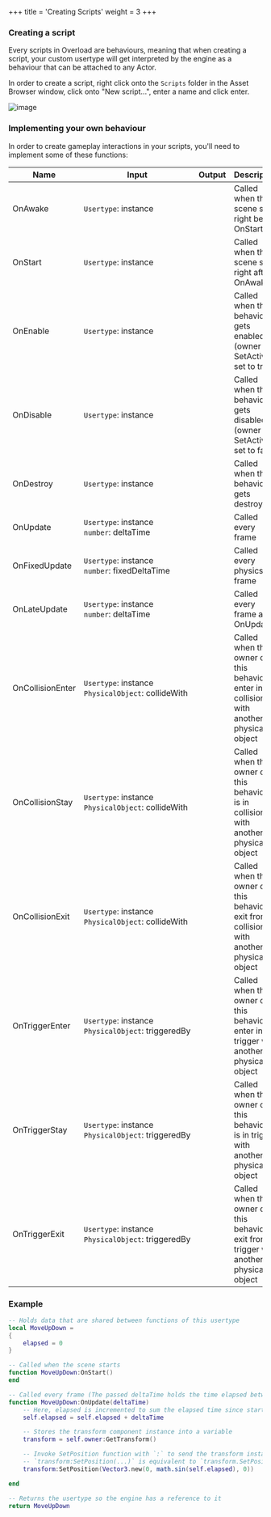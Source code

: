 +++
title = 'Creating Scripts'
weight = 3
+++

### Creating a script
Every scripts in Overload are behaviours, meaning that when creating a script, your custom usertype will get interpreted by the engine as a behaviour that can be attached to any Actor.

In order to create a script, right click onto the `Scripts` folder in the Asset Browser window, click onto "New script...", enter a name and click enter.

![image](https://user-images.githubusercontent.com/33324216/84583873-09594380-adcc-11ea-9bb5-d84db9af5204.png)


### Implementing your own behaviour
In order to create gameplay interactions in your scripts, you'll need to implement some of these functions:

|Name|Input|Output|Description|
|-|-|-|-|
|OnAwake|`Usertype`:&nbsp;instance<br>||Called when the scene start right before OnStart|
|OnStart|`Usertype`:&nbsp;instance<br>||Called when the scene start right after OnAwake|
|OnEnable|`Usertype`:&nbsp;instance<br>||Called when the behaviour gets enabled (owner SetActive set to true)|
|OnDisable|`Usertype`:&nbsp;instance<br>||Called when the behaviour gets disabled (owner SetActive set to false)|
|OnDestroy|`Usertype`:&nbsp;instance<br>||Called when the behaviour gets destroyed|
|OnUpdate|`Usertype`:&nbsp;instance<br>`number`:&nbsp;deltaTime<br>||Called every frame|
|OnFixedUpdate|`Usertype`:&nbsp;instance<br>`number`:&nbsp;fixedDeltaTime<br>||Called every physics frame|
|OnLateUpdate|`Usertype`:&nbsp;instance<br>`number`:&nbsp;deltaTime<br>||Called every frame after OnUpdate|
|OnCollisionEnter|`Usertype`:&nbsp;instance<br>`PhysicalObject`:&nbsp;collideWith<br>||Called when the owner of this behaviour enter in collision with another physical object|
|OnCollisionStay|`Usertype`:&nbsp;instance<br>`PhysicalObject`:&nbsp;collideWith<br>||Called when the owner of this behaviour is in collision with another physical object|
|OnCollisionExit|`Usertype`:&nbsp;instance<br>`PhysicalObject`:&nbsp;collideWith<br>||Called when the owner of this behaviour exit from collision with another physical object|
|OnTriggerEnter|`Usertype`:&nbsp;instance<br>`PhysicalObject`:&nbsp;triggeredBy<br>||Called when the owner of this behaviour enter in trigger with another physical object|
|OnTriggerStay|`Usertype`:&nbsp;instance<br>`PhysicalObject`:&nbsp;triggeredBy<br>||Called when the owner of this behaviour is in trigger with another physical object|
|OnTriggerExit|`Usertype`:&nbsp;instance<br>`PhysicalObject`:&nbsp;triggeredBy<br>||Called when the owner of this behaviour exit from trigger with another physical object|

### Example
```lua
-- Holds data that are shared between functions of this usertype
local MoveUpDown =
{
    elapsed = 0
}

-- Called when the scene starts
function MoveUpDown:OnStart()
end

-- Called every frame (The passed deltaTime holds the time elapsed between the current and previous frame in seconds)
function MoveUpDown:OnUpdate(deltaTime)
    -- Here, elapsed is incremented to sum the elapsed time since start
    self.elapsed = self.elapsed + deltaTime

    -- Stores the transform component instance into a variable
    transform = self.owner:GetTransform()

    -- Invoke SetPosition function with `:` to send the transform instance as first parameter to this function
    -- `transform:SetPosition(...)` is equivalent to `transform.SetPosition(transform, ...)`
    transform:SetPosition(Vector3.new(0, math.sin(self.elapsed), 0))

end

-- Returns the usertype so the engine has a reference to it
return MoveUpDown
```